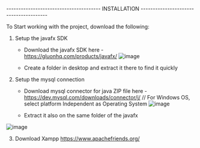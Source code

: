 --------------------------------------- INSTALLATION ---------------------------------------

To Start working with the project, download the following:


1. Setup the javafx SDK
     - Download the javafx SDK here -  https://gluonhq.com/products/javafx/
     ![image](https://github.com/christopherjonota/CC103-PROJECT-FINALS/assets/70148137/475c60d7-5f12-4fd0-be27-82f723007a86)

     - Create a folder in desktop and extract it there to find it quickly
  
2. Setup the mysql connection
     - Download mysql connector for java ZIP file here  -  https://dev.mysql.com/downloads/connector/j/
         // For Windows OS, select platform Independent as Operating System
       ![image](https://github.com/christopherjonota/CC103-PROJECT-FINALS/assets/70148137/9945908c-1ede-47a9-b6cd-e8c9bf2fd7e8)
       
     - Extract it also on the same folder of the javafx

![image](https://github.com/christopherjonota/CC103-PROJECT-FINALS/assets/70148137/79a4652e-5dba-4ba4-b8c8-7bfef74e3e29)

3. Download Xampp
    https://www.apachefriends.org/
